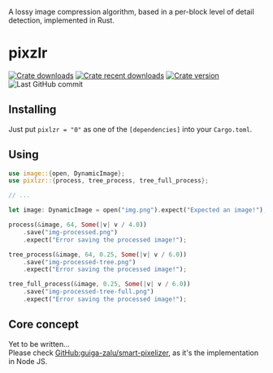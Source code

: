 A lossy image compression algorithm, based in a per-block level of detail detection, implemented in Rust.

# pixzlr

[![Crate downloads](https://img.shields.io/crates/d/pixlzr?logo=rust&style=for-the-badge)](https://crates.io/crates/pixlzr)
[![Crate recent downloads](https://img.shields.io/crates/dr/pixlzr?logo=rust&style=for-the-badge)](https://crates.io/crates/pixlzr)
[![Crate version](https://img.shields.io/crates/v/pixlzr?label=Version&logo=rust&style=for-the-badge)](https://crates.io/crates/pixlzr)
![Last GitHub commit](https://img.shields.io/github/last-commit/guiga-zalu/pixlzr-rust?logo=github&style=flat-square)

## Installing

Just put `pixlzr = "0"` as one of the `[dependencies]` into your `Cargo.toml`.

## Using

```rust
use image::{open, DynamicImage};
use pixlzr::{process, tree_process, tree_full_process};

// ...

let image: DynamicImage = open("img.png").expect("Expected an image!");

process(&image, 64, Some(|v| v / 4.0))
    .save("img-processed.png")
    .expect("Error saving the processed image!");

tree_process(&image, 64, 0.25, Some(|v| v / 6.0))
    .save("img-processed-tree.png")
    .expect("Error saving the processed image!");

tree_full_process(&image, 0.25, Some(|v| v / 6.0))
    .save("img-processed-tree-full.png")
    .expect("Error saving the processed image!");
```

## Core concept

Yet to be written...  
Please check [GitHub:guiga-zalu/smart-pixelizer](https://github.com/guiga-zalu/smart-pixelizer), as it's the implementation in Node JS.
